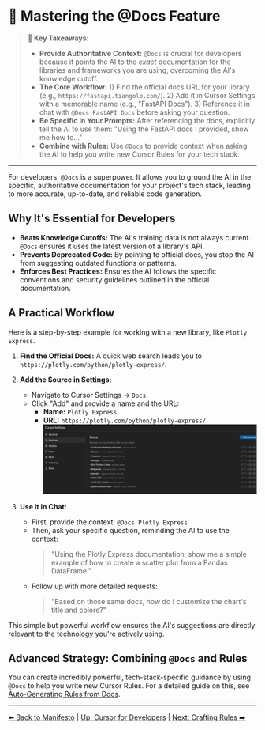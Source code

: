 # 📄 Mastering the @Docs Feature

> **🔑 Key Takeaways:**
> 
> - **Provide Authoritative Context:** `@Docs` is crucial for developers because it points the AI to the *exact* documentation for the libraries and frameworks you are using, overcoming the AI's knowledge cutoff.
> - **The Core Workflow:** 1) Find the official docs URL for your library (e.g., `https://fastapi.tiangolo.com/`). 2) Add it in Cursor Settings with a memorable name (e.g., "FastAPI Docs"). 3) Reference it in chat with `@Docs FastAPI Docs` before asking your question.
> - **Be Specific in Your Prompts:** After referencing the docs, explicitly tell the AI to use them: "Using the FastAPI docs I provided, show me how to..."
> - **Combine with Rules:** Use `@Docs` to provide context when asking the AI to help you write new Cursor Rules for your tech stack.

---

For developers, `@Docs` is a superpower. It allows you to ground the AI in the specific, authoritative documentation for your project's tech stack, leading to more accurate, up-to-date, and reliable code generation.

## Why It's Essential for Developers

-   **Beats Knowledge Cutoffs:** The AI's training data is not always current. `@Docs` ensures it uses the latest version of a library's API.
-   **Prevents Deprecated Code:** By pointing to official docs, you stop the AI from suggesting outdated functions or patterns.
-   **Enforces Best Practices:** Ensures the AI follows the specific conventions and security guidelines outlined in the official documentation.

## A Practical Workflow

Here is a step-by-step example for working with a new library, like `Plotly Express`.

1.  **Find the Official Docs:** A quick web search leads you to `https://plotly.com/python/plotly-express/`.

2.  **Add the Source in Settings:**
    -   Navigate to Cursor Settings → `Docs`.
    -   Click "Add" and provide a name and the URL:
        -   **Name:** `Plotly Express`
        -   **URL:** `https://plotly.com/python/plotly-express/`
    ![Add Docs Source UI](../assets/add_docs_sources_ui.png)

3.  **Use it in Chat:**
    -   First, provide the context: `@Docs Plotly Express`
    -   Then, ask your specific question, reminding the AI to use the context:
        > "Using the Plotly Express documentation, show me a simple example of how to create a scatter plot from a Pandas DataFrame."
    -   Follow up with more detailed requests:
        > "Based on those same docs, how do I customize the chart's title and colors?"

This simple but powerful workflow ensures the AI's suggestions are directly relevant to the technology you're actively using.

## Advanced Strategy: Combining `@Docs` and Rules

You can create incredibly powerful, tech-stack-specific guidance by using `@Docs` to help you write new Cursor Rules. For a detailed guide on this, see [Auto-Generating Rules from Docs](./02-Crafting-Rules-for-Your-Tech-Stack/02b-Auto-Generating-Rules-from-Docs.md).

---

[⬅️ Back to Manifesto](./00-The-Vibe-Programmer-Manifesto.md) | [Up: Cursor for Developers](./README.md) | [Next: Crafting Rules ➡️](./02-Crafting-Rules-for-Your-Tech-Stack/README.md) 
